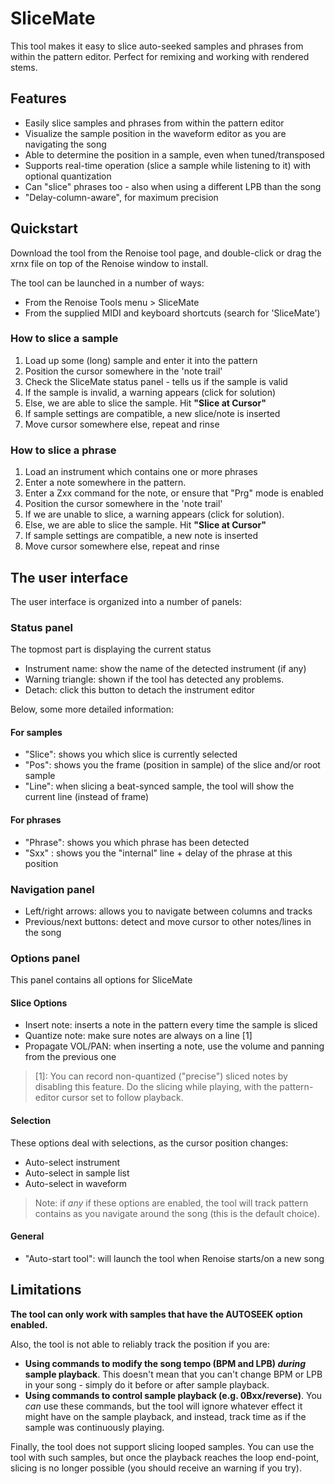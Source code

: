 # SliceMate 

This tool makes it easy to slice auto-seeked samples and phrases from within the pattern editor. Perfect for remixing and working with rendered stems. 

## Features

* Easily slice samples and phrases from within the pattern editor
* Visualize the sample position in the waveform editor as you are navigating the song
* Able to determine the position in a sample, even when tuned/transposed 
* Supports real-time operation (slice a sample while listening to it) with optional quantization
* Can "slice" phrases too - also when using a different LPB than the song
* "Delay-column-aware", for maximum precision 

## Quickstart

Download the tool from the Renoise tool page, and double-click or drag the xrnx file on top of the Renoise window to install.

The tool can be launched in a number of ways:

* From the Renoise Tools menu > SliceMate
* From the supplied MIDI and keyboard shortcuts (search for 'SliceMate')

### How to slice a sample

1. Load up some (long) sample and enter it into the pattern
2. Position the cursor somewhere in the 'note trail' 
3. Check the SliceMate status panel - tells us if the sample is valid
4. If the sample is invalid, a warning appears (click for solution)
5. Else, we are able to slice the sample. Hit **"Slice at Cursor"**
6. If sample settings are compatible, a new slice/note is inserted
7. Move cursor somewhere else, repeat and rinse 

### How to slice a phrase

1. Load an instrument which contains one or more phrases
2. Enter a note somewhere in the pattern. 
3. Enter a Zxx command for the note, or ensure that "Prg" mode is enabled
4. Position the cursor somewhere in the 'note trail' 
5. If we are unable to slice, a warning appears (click for solution). 
6. Else, we are able to slice the sample. Hit **"Slice at Cursor"**
7. If sample settings are compatible, a new note is inserted
8. Move cursor somewhere else, repeat and rinse 


## The user interface 

The user interface is organized into a number of panels:

### Status panel

The topmost part is displaying the current status

* Instrument name: show the name of the detected instrument (if any)
* Warning triangle: shown if the tool has detected any problems.
* Detach: click this button to detach the instrument editor 

Below, some more detailed information:

#### For samples

* "Slice": shows you which slice is currently selected
* "Pos": shows you the frame (position in sample) of the slice and/or root sample
* "Line": when slicing a beat-synced sample, the tool will show the current line (instead of frame)

#### For phrases

* "Phrase": shows you which phrase has been detected
* "Sxx" : shows you the "internal" line + delay of the phrase at this position

### Navigation panel

* Left/right arrows: allows you to navigate between columns and tracks
* Previous/next buttons: detect and move cursor to other notes/lines in the song 

### Options panel 

This panel contains all options for SliceMate

#### Slice Options

* Insert note: inserts a note in the pattern every time the sample is sliced
* Quantize note: make sure notes are always on a line [1]
* Propagate VOL/PAN: when inserting a note, use the volume and panning from the previous one

> [1]: You can record non-quantized ("precise") sliced notes by disabling this feature. Do the slicing while playing, with the pattern-editor cursor set to follow playback.

#### Selection 

These options deal with selections, as the cursor position changes:

* Auto-select instrument 
* Auto-select in sample list
* Auto-select in waveform  

> Note: if *any* if these options are enabled, the tool will track pattern contains as you navigate around the song (this is the default choice). 

#### General

* "Auto-start tool": will launch the tool when Renoise starts/on a new song


## Limitations

**The tool can only work with samples that have the AUTOSEEK option enabled.**  

Also, the tool is not able to reliably track the position if you are:

* **Using commands to modify the song tempo (BPM and LPB) *during* sample playback**. This doesn't mean that you can't change BPM or LPB in your song - simply do it before or after sample playback.
* **Using commands to control sample playback (e.g. 0Bxx/reverse)**. You *can* use these commands, but the tool will ignore whatever effect it might have on the sample playback, and instead, track time as if the sample was continuously playing. 

Finally, the tool does not support slicing looped samples. 
You can use the tool with such samples, but once the playback reaches the loop end-point, slicing is no longer possible (you should receive an warning if you try). 


